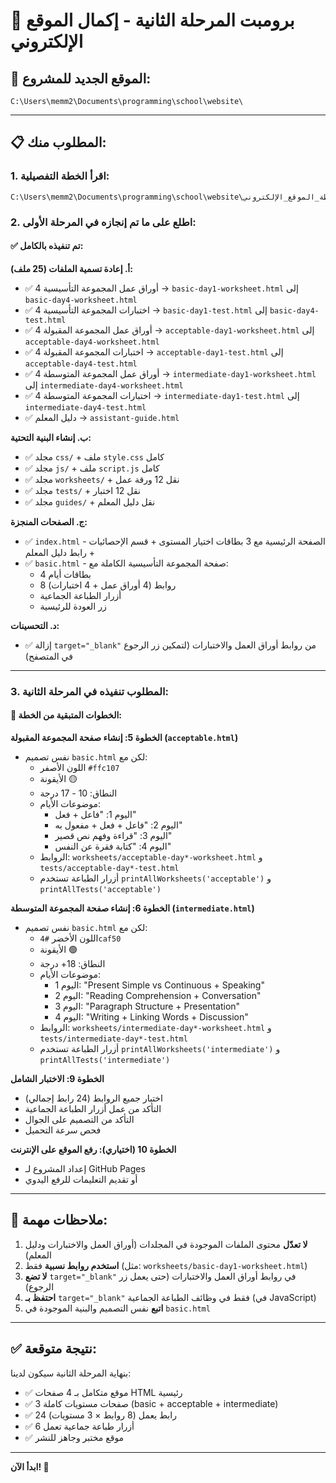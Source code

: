 # 🚀 برومبت المرحلة الثانية - إكمال الموقع الإلكتروني

## 📍 الموقع الجديد للمشروع:
```
C:\Users\memm2\Documents\programming\school\website\
```

---

## 📋 المطلوب منك:

### 1. **اقرأ الخطة التفصيلية:**
```
C:\Users\memm2\Documents\programming\school\website\خطة_الموقع_الإلكتروني.md
```

### 2. **اطلع على ما تم إنجازه في المرحلة الأولى:**

#### ✅ **تم تنفيذه بالكامل:**

**أ. إعادة تسمية الملفات (25 ملف):**
- ✅ 4 أوراق عمل المجموعة التأسيسية → `basic-day1-worksheet.html` إلى `basic-day4-worksheet.html`
- ✅ 4 اختبارات المجموعة التأسيسية → `basic-day1-test.html` إلى `basic-day4-test.html`
- ✅ 4 أوراق عمل المجموعة المقبولة → `acceptable-day1-worksheet.html` إلى `acceptable-day4-worksheet.html`
- ✅ 4 اختبارات المجموعة المقبولة → `acceptable-day1-test.html` إلى `acceptable-day4-test.html`
- ✅ 4 أوراق عمل المجموعة المتوسطة → `intermediate-day1-worksheet.html` إلى `intermediate-day4-worksheet.html`
- ✅ 4 اختبارات المجموعة المتوسطة → `intermediate-day1-test.html` إلى `intermediate-day4-test.html`
- ✅ دليل المعلم → `assistant-guide.html`

**ب. إنشاء البنية التحتية:**
- ✅ مجلد `css/` + ملف `style.css` كامل
- ✅ مجلد `js/` + ملف `script.js` كامل
- ✅ مجلد `worksheets/` + نقل 12 ورقة عمل
- ✅ مجلد `tests/` + نقل 12 اختبار
- ✅ مجلد `guides/` + نقل دليل المعلم

**ج. الصفحات المنجزة:**
- ✅ `index.html` - الصفحة الرئيسية مع 3 بطاقات اختيار المستوى + قسم الإحصائيات + رابط دليل المعلم
- ✅ `basic.html` - صفحة المجموعة التأسيسية الكاملة مع:
  * 4 بطاقات أيام
  * 8 روابط (4 أوراق عمل + 4 اختبارات)
  * أزرار الطباعة الجماعية
  * زر العودة للرئيسية

**د. التحسينات:**
- ✅ إزالة `target="_blank"` من روابط أوراق العمل والاختبارات (لتمكين زر الرجوع في المتصفح)

---

### 3. **المطلوب تنفيذه في المرحلة الثانية:**

#### 🎯 **الخطوات المتبقية من الخطة:**

**الخطوة 5: إنشاء صفحة المجموعة المقبولة (`acceptable.html`)**
- نفس تصميم `basic.html` لكن مع:
  * اللون الأصفر `#ffc107`
  * الأيقونة 🟡
  * النطاق: 10 - 17 درجة
  * موضوعات الأيام:
    - اليوم 1: "فاعل + فعل"
    - اليوم 2: "فاعل + فعل + مفعول به"
    - اليوم 3: "قراءة وفهم نص قصير"
    - اليوم 4: "كتابة فقرة عن النفس"
  * الروابط: `worksheets/acceptable-day*-worksheet.html` و `tests/acceptable-day*-test.html`
  * أزرار الطباعة تستخدم `printAllWorksheets('acceptable')` و `printAllTests('acceptable')`

**الخطوة 6: إنشاء صفحة المجموعة المتوسطة (`intermediate.html`)**
- نفس تصميم `basic.html` لكن مع:
  * اللون الأخضر `#4caf50`
  * الأيقونة 🟢
  * النطاق: 18+ درجة
  * موضوعات الأيام:
    - اليوم 1: "Present Simple vs Continuous + Speaking"
    - اليوم 2: "Reading Comprehension + Conversation"
    - اليوم 3: "Paragraph Structure + Presentation"
    - اليوم 4: "Writing + Linking Words + Discussion"
  * الروابط: `worksheets/intermediate-day*-worksheet.html` و `tests/intermediate-day*-test.html`
  * أزرار الطباعة تستخدم `printAllWorksheets('intermediate')` و `printAllTests('intermediate')`

**الخطوة 9: الاختبار الشامل**
- اختبار جميع الروابط (24 رابط إجمالي)
- التأكد من عمل أزرار الطباعة الجماعية
- التأكد من التصميم على الجوال
- فحص سرعة التحميل

**الخطوة 10 (اختياري): رفع الموقع على الإنترنت**
- إعداد المشروع لـ GitHub Pages
- أو تقديم التعليمات للرفع اليدوي

---

## 📝 ملاحظات مهمة:

1. **لا تعدّل** محتوى الملفات الموجودة في المجلدات (أوراق العمل والاختبارات ودليل المعلم)
2. **استخدم روابط نسبية** فقط (مثل: `worksheets/basic-day1-worksheet.html`)
3. **لا تضع** `target="_blank"` في روابط أوراق العمل والاختبارات (حتى يعمل زر الرجوع)
4. **احتفظ بـ** `target="_blank"` فقط في وظائف الطباعة الجماعية (في JavaScript)
5. **اتبع** نفس التصميم والبنية الموجودة في `basic.html`

---

## ✅ نتيجة متوقعة:

بنهاية المرحلة الثانية سيكون لدينا:
- ✅ موقع متكامل بـ 4 صفحات HTML رئيسية
- ✅ 3 صفحات مستويات كاملة (basic + acceptable + intermediate)
- ✅ 24 رابط يعمل (8 روابط × 3 مستويات)
- ✅ 6 أزرار طباعة جماعية تعمل
- ✅ موقع مختبر وجاهز للنشر

---

**ابدأ الآن! 🎯**
